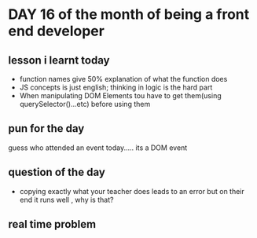# DAY 16 of the month of being a front end developer
## lesson i learnt today
- function names give 50% explanation of what the function does
- JS concepts is just english; thinking in logic is the hard part
- When manipulating DOM Elements tou have to get them(using querySelector()...etc) before using them


## pun for the day
 guess who attended an event today..... its a DOM event 
 
## question of the day
- copying exactly what your teacher does leads to an error but on their end it runs well , why is that?

## real time problem